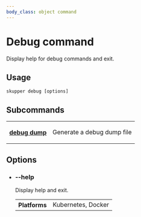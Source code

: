 ```yaml
---
body_class: object command
---
```


# Debug command

<section>

Display help for debug commands and exit.

</section>

<section>

## Usage

~~~ shell
skupper debug [options]
~~~

</section>

<section>

## Subcommands

<table class="objects">
<tr><th><a href="debug-dump.html">debug dump</a></th><td><p>Generate a debug dump file</p>
</td></tr>
</table>

</section>

<section>

## Options

- <h3 id="help">--help <span class="attribute-info"></span></h3>

  Display help and exit.

  <table class="fields"><tr><th>Platforms</th><td>Kubernetes, Docker</td></table>

</section>

